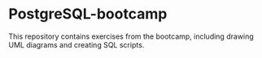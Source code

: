 # PostgreSQL-bootcamp
This repository contains exercises from the bootcamp, including drawing UML diagrams and creating SQL scripts.
